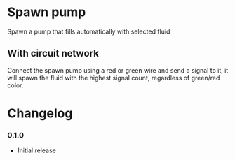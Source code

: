 Spawn pump
=============

Spawn a pump that fills automatically with selected fluid

With circuit network
-------------
Connect the spawn pump using a red or green wire and send a signal to it, it will spawn the fluid with the highest signal count, regardless of green/red color.

# Changelog
### 0.1.0
* Initial release
